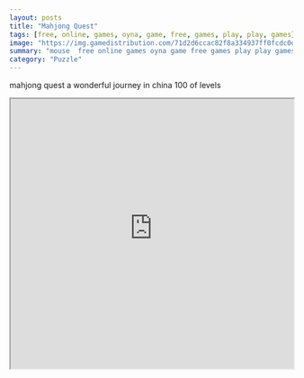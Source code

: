 ```yaml
---
layout: posts
title: "Mahjong Quest"
tags: [free, online, games, oyna, game, free, games, play, play, games]
image: "https://img.gamedistribution.com/71d2d6ccac82f8a334937ff0fcdc0d8a.jpg"
summary: "mouse  free online games oyna game free games play play games"
category: "Puzzle"
---
```


mahjong quest a wonderful journey in china 100 of levels

<iframe width="100%" height="480px;" src="https://flash.gamedistribution.com?game=71d2d6ccac82f8a334937ff0fcdc0d8a"></iframe>
